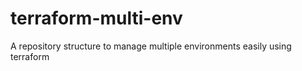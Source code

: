 # terraform-multi-env
A repository structure to manage multiple environments easily using terraform

